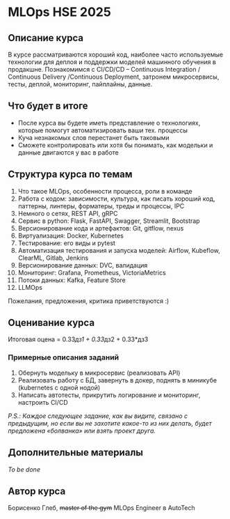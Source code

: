 # MLOps HSE 2025
## Описание курса
В курсе рассматриваются хороший код, наиболее часто используемые технологии для деплоя и поддержки моделей машинного обучения в продакшне.
Познакомимся с CI/CD/CD – Continuous Integration / Continuous Delivery /Continuous Deployment, затронем микросервисы, тесты, деплой, мониторинг, пайплайны, данные.

## Что будет в итоге
* После курса вы будете иметь представление о технологиях, которые помогут автоматизировать ваши тех. процессы
* Куча незнакомых слов перестанет быть таковыми
* Сможете контролировать или хотя бы понимать, как модельки и данные двигаются у вас в работе

## Структура курса по темам
1. Что такое MLOps, особенности процесса, роли в команде
2. Работа с кодом: зависимости, культура, как писать хороший код, паттерны, линтеры, форматеры, треды и процессы, IPC
3. Немного о сетях, REST API, gRPC
4. Сервис в python: Flask, FastAPI, Swagger, Streamlit, Bootstrap
5. Версионирование кода и артефактов: Git, gitflow, nexus
6. Виртуализация: Docker, Kubernetes
7. Тестирование: его виды и pytest
8. Автоматизация тестирования и запуска моделей: Airflow,
Kubeflow, ClearML, Gitlab, Jenkins
9. Версионирование данных: DVC, валидация
10. Мониторинг: Grafana, Prometheus, VictoriaMetrics
11. Потоки данных: Kafka, Feature Store
12. LLMOps

Пожелания, предложения, критика приветствуются :)

## Оценивание курса
Итоговая оцена = 0.33*дз1 + 0.33*дз2 + 0.33*дз3

### Примерные описания заданий
1. Обернуть модельку в микросервис (реализовать API)
2. Реализовать работу с БД, завернуть в докер, поднять в
миникубе (kubernetes с одной нодой)
3. Написать автотесты, прикрутить логирование и мониторинг,
настроить CI/CD

*P.S.: Каждое следующее задание, как вы видите, связано с предыдущим, 
но если вы не захотите какое-то из них делать, будет предложена «болванка» или взять проект друга.*

## Дополнительные материалы
*To be done*

## Автор курса
Борисенко Глеб, ~~master of the gym~~ MLOps Engineer в AutoTech
